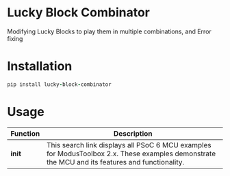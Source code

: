 # Lucky Block Combinator
Modifying Lucky Blocks to play them in multiple combinations, and Error fixing

# Installation
```ruby
pip install lucky-block-combinator
```

# Usage

| Function | Description |
| ----- | ----- |
|__init__| This search link displays all PSoC 6 MCU examples for ModusToolbox 2.x. These examples demonstrate the MCU and its features and functionality. |
